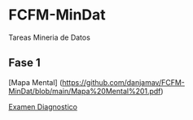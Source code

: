 # FCFM-MinDat
Tareas Mineria de Datos

## Fase  1

[Mapa  Mental] (https://github.com/danjamav/FCFM-MinDat/blob/main/Mapa%20Mental%201.pdf)

[Examen Diagnostico](https://github.com/danjamav/FCFM-MinDat/blob/main/Ex-Diagnostico_1872137.pdf)
